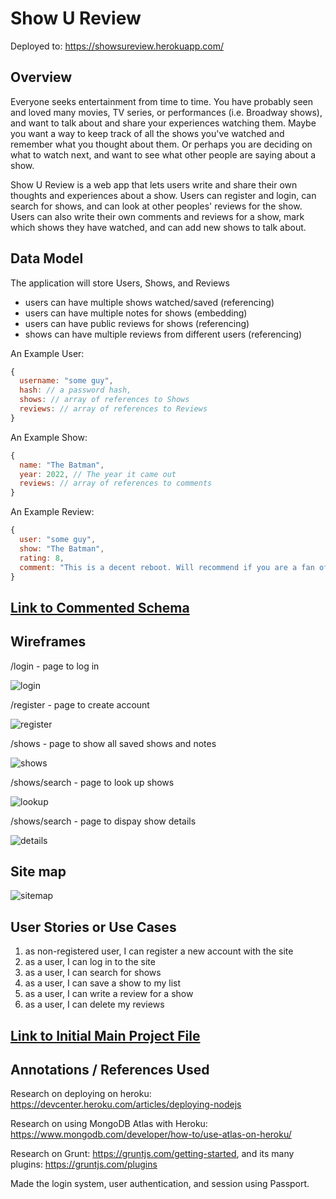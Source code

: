# Show U Review

Deployed to: https://showsureview.herokuapp.com/

## Overview

Everyone seeks entertainment from time to time. You have probably seen and loved many movies, TV series, or performances (i.e. Broadway shows), and want to talk about and share your experiences watching them. Maybe you want a way to keep track of all the shows you've watched and remember what you thought about them. Or perhaps you are deciding on what to watch next, and want to see what other people are saying about a show. 

Show U Review is a web app that lets users write and share their own thoughts and experiences about a show. Users can register and login, can search for shows, and can look at other peoples' reviews for the show. Users can also write their own comments and reviews for a show, mark which shows they have watched, and can add new shows to talk about. 

## Data Model

The application will store Users, Shows, and Reviews

* users can have multiple shows watched/saved (referencing)
* users can have multiple notes for shows (embedding)
* users can have public reviews for shows (referencing)
* shows can have multiple reviews from different users (referencing)


An Example User:

```javascript
{
  username: "some guy",
  hash: // a password hash,
  shows: // array of references to Shows
  reviews: // array of references to Reviews
}
```

An Example Show:

```javascript
{
  name: "The Batman",
  year: 2022, // The year it came out
  reviews: // array of references to comments
}
```

An Example Review:

```javascript
{
  user: "some guy",
  show: "The Batman",
  rating: 8,
  comment: "This is a decent reboot. Will recommend if you are a fan of the franchise."
}
```


## [Link to Commented Schema](db.js) 

## Wireframes

/login - page to log in

![login](documentation/login.png)

/register - page to create account

![register](documentation/register.png)

/shows - page to show all saved shows and notes

![shows](documentation/shows.png)

/shows/search - page to look up shows

![lookup](documentation/lookup.png)

/shows/search - page to dispay show details

![details](documentation/details.png)

## Site map
![sitemap](documentation/sitemap.png)

## User Stories or Use Cases

1. as non-registered user, I can register a new account with the site
2. as a user, I can log in to the site
3. as a user, I can search for shows
4. as a user, I can save a show to my list
5. as a user, I can write a review for a show
6. as a user, I can delete my reviews

## [Link to Initial Main Project File](app.js) 

## Annotations / References Used

Research on deploying on heroku:
https://devcenter.heroku.com/articles/deploying-nodejs

Research on using MongoDB Atlas with Heroku: https://www.mongodb.com/developer/how-to/use-atlas-on-heroku/

Research on Grunt: https://gruntjs.com/getting-started, and its many plugins: https://gruntjs.com/plugins

Made the login system, user authentication, and session using Passport.